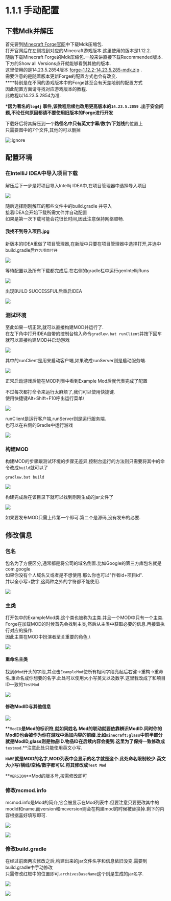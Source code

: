 # 1.1.1 手动配置

## 下载Mdk并解压

首先要到[Minecraft Forge官网](https://files.minecraftforge.net/)中下载Mdk压缩包.\
打开官网后在左侧找到对应的Minecraft游戏版本.这里使用的版本是1.12.2.\
随后下载Minecraft Forge的Mdk压缩包.一般来讲直接下载Recommended版本.\
下方的Show all Versions点开就能够看到其他的版本.\
这里使用的是14.23.5.2854版本 [forge-1.12.2-14.23.5.285](https://files.minecraftforge.net/maven/net/minecraftforge/forge/1.12.2-14.23.5.2854/forge-1.12.2-14.23.5.2854-mdk.zip)[-mdk.zip](https://files.minecraftforge.net/maven/net/minecraftforge/forge/1.12.2-14.23.5.2854/forge-1.12.2-14.23.5.2854-mdk.zip) . \
需要注意的是随着版本更新Forge的配置方式也会有改变.\
****特别是在不同的游戏版本中的Forge甚至会有天差地别的配置方式\
因此配置方面请寻找对应游戏版本的教程.\
此教程以14.23.5.2854为准.

**\*因为著名的`log4j` 事件,该教程后续也改用更高版本的`14.23.5.2859` .出于安全问题,不论任何原因都请不要使用旧版本的Forge进行开发**

下载好后将其解压到一个**路径名中只有英文字幕/数字/下划线**的位置上\
只需要图中的7个文件,其他的可以删掉

![](</../../assets/image (16).png> ':ignore')

## 配置环境

### 在IntelliJ IDEA中导入项目下载

解压后下一步是将项目导入Intellij IDEA中,在项目管理器中选择导入项目

![](<../../.gitbook/assets/image (56).png>)

随后选择刚刚解压的那些文件中的build.gradle 并导入\
接着IDEA会开始下载所需文件并自动配置\
如果是第一次下载可能会花很长时间,因此注意保持网络顺畅.

#### 我找不到导入项目.jpg

新版本的IDEA重做了项目管理器,在新版中只要在项目管理器中选择打开,并选中build.gradle后`作为项目打开`



![](<../../.gitbook/assets/image (64).png>)

等待配置以及所有下载都完成后.在右侧的gradle栏中运行genIntellijRuns

![](<../../.gitbook/assets/image (37).png>)

出现BUILD SUCCESSFUL后重启IDEA

![](<../../.gitbook/assets/image (47).png>)

### 测试环境

至此如果一切正常,就可以直接构建MOD并运行了.\
在左下角中打开IDEA自带的控制台输入命令`gradlew.bat runClient`并按下回车就可以直接构建MOD并启动游戏

![](<../../.gitbook/assets/image (24).png>)

其中的runClient是用来启动客户端,如果改成runServer则是启动服务端.

![](<../../.gitbook/assets/image (61).png>)

正常启动游戏后能在MOD列表中看到Example Mod后就代表完成了配置

不过每次都打命令来运行太麻烦了,我们可以使用快捷键.\
使用快捷键Alt+Shift+F10呼出运行菜单\


![](<../../.gitbook/assets/image (48).png>)

runClient是运行客户端,runServer则是运行服务端.\
也可以在右侧的Gradle中运行游戏

![](<../../.gitbook/assets/image (67).png>)

### 构建MOD

构建MOD的步骤跟测试环境的步骤无差异,控制台运行的方法则只需要将其中的命令改成`build`就可以了

```
gradlew.bat build
```

![](<../../.gitbook/assets/image (68).png>)

构建完成后在该目录下就可以找到刚刚生成的jar文件了

![](<../../.gitbook/assets/image (58).png>)

如果要发布MOD只需上传第一个即可.第二个是源码,没有发布的必要.

## 修改信息

### 包名

包名为了方便区分,通常都是将公司的域名倒置.比如Google的第三方库包名就是com.google\
如果你没有个人域名又或者是不想使用.那么你也可以"作者id+项目id".\
并以全小写+数字,这两种之外的字符都不能使用.

![](<../../.gitbook/assets/image (43).png>)

### 主类

打开包中的ExampleMod类.这个类也被称为主类.并且一个MOD中只有一个主类.\
Forge在加载MOD的时候首先会找到主类,然后从主类中获取必要的信息.再接着执行对应的操作.\
因此主类在MOD中扮演者至关重要的角色,\


![](<../../.gitbook/assets/image (40).png>)

#### 重命名主类

找到`@Mod`开头的字段,并点击`ExampleMod`使所有相同字段亮起后右键→重构→重命名.重命名成你想要的名字.此处可以使用大小写英文以及数字.这里我改成了和项目ID一致的`TestMod`

![](<../../.gitbook/assets/image (60).png>)

#### 修改ModID与其他信息

![](<../../.gitbook/assets/image (1).png>)

**`ModID`**是Mod的标识符,就如同姓名.Mod的联动就要依靠辨识ModID.同时你的ModID也会被作为你在游戏中添加内容的前缀.比如`minecraft:glass`中前半部分就是ModID,glass则是物品ID.物品ID在后续内容会提到.这里为了保持一致修改成**`testmod`.**注意此处只能使用英文小写.

**`NAME`**就是MOD的名字,MOD列表中会显示的名字就是这个.此处命名限制较少.英文大小写/横线/空格/数字都可以.将其修改成**`Test Mod`**

**`VERSION`**Mod的版本号,按需修改即可

### 修改mcmod.info

mcmod.info是Mod的简介,它会被显示在Mod列表中.但要注意只要更改其中的modid和name.而version和mcversion则会在构建mod的时候被替换掉.剩下的内容根据喜好填写即可.

![](<../../.gitbook/assets/image (6).png>)

![](<../../.gitbook/assets/image (8).png>)

### 修改build.gradle

在经过前面两次修改之后,构建出来的jar文件名字和信息依旧没变.需要到build.gradle中手动修改\
只需修改红框中的位置即可.`archivesBaseName`这个则是生成的jar名字.

![](<../../.gitbook/assets/image (49).png>)

![](<../../.gitbook/assets/image (63).png>)
